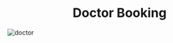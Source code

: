 # <div align="center">Doctor Booking</div>


![doctor](https://user-images.githubusercontent.com/47221267/92644982-ca228c00-f301-11ea-884b-28f69ca22c3f.png)
